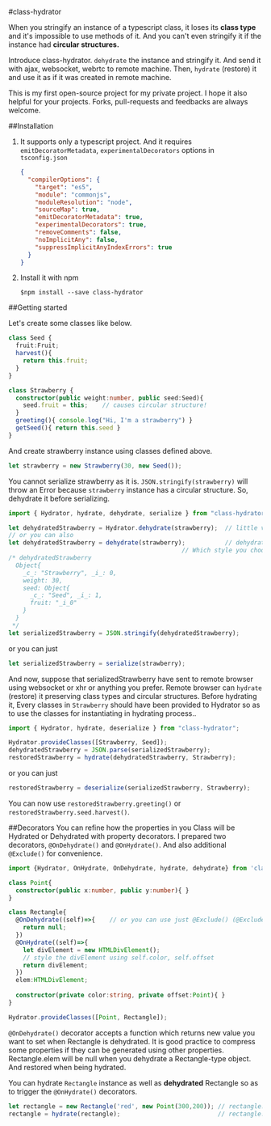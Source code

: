 #class-hydrator

When you stringify an instance of a typescript class, it loses its **class type** and it's impossible to use methods of it.
And you can't even stringify it if the instance had **circular structures.**

Introduce class-hydrator. `dehydrate` the instance and stringify it. And send it with ajax, websocket, webrtc
to remote machine. Then, `hydrate` (restore) it and use it as if it was created in remote machine.

This is my first open-source project for my private project. I hope it also helpful for your projects.
Forks, pull-requests and feedbacks are always welcome.

##Installation

1. It supports only a typescript project. And it requires `emitDecoratorMetadata`, `experimentalDecorators` options in `tsconfig.json`
    ```json
    {
      "compilerOptions": {
        "target": "es5",
        "module": "commonjs",
        "moduleResolution": "node",
        "sourceMap": true,
        "emitDecoratorMetadata": true,
        "experimentalDecorators": true,
        "removeComments": false,
        "noImplicitAny": false,
        "suppressImplicitAnyIndexErrors": true
      }
    }
    ```
2. Install it with npm
    ```
    $npm install --save class-hydrator
    ```

##Getting started

Let's create some classes like below.
```typescript
class Seed {
  fruit:Fruit;
  harvest(){
    return this.fruit;
  }
}

class Strawberry {
  constructor(public weight:number, public seed:Seed){
    seed.fruit = this;    // causes circular structure!
  }
  greeting(){ console.log("Hi, I'm a strawberry") }
  getSeed(){ return this.seed }
}
```

And create strawberry instance using classes defined above.
```typescript
let strawberry = new Strawberry(30, new Seed());
```

You cannot serialize strawberry as it is. `JSON.stringify(strawberry)` will throw an Error because `strawberry` instance
has a circular structure. So, dehydrate it before serializing.

```typescript
import { Hydrator, hydrate, dehydrate, serialize } from "class-hydrator";

let dehydratedStrawberry = Hydrator.dehydrate(strawberry);  // little verbose
// or you can also
let dehydratedStrawberry = dehydrate(strawberry);           // dehydrate is same with Hydrator.dehydrate except there is no namespace.
                                                // Which style you choose is entirely up to your favor.
/* dehydratedStrawberry
  Object{
    _c_: "Strawberry", _i_: 0,
    weight: 30,
    seed: Object{
      _c_: "Seed", _i_: 1,
      fruit: "_i_0"
    }
  }
 */
let serializedStrawberry = JSON.stringify(dehydratedStrawberry);
```

or you can just

```typescript
let serializedStrawberry = serialize(strawberry);
```

And now, suppose that serializedStrawberry have sent to remote browser using websocket or xhr or anything you prefer.
Remote browser can `hydrate` (restore) it preserving class types and circular structures.
Before hydrating it, Every classes in `Strawberry` should have been provided to Hydrator so as to use the classes for
instantiating in hydrating process..
```typescript
import { Hydrator, hydrate, deserialize } from "class-hydrator";

Hydrator.provideClasses([Strawberry, Seed]);
dehydratedStrawberry = JSON.parse(serializedStrawberry);
restoredStrawberry = hydrate(dehydratedStrawberry, Strawberry);
```

or you can just

```typescript
restoredStrawberry = deserialize(serializedStrawberry, Strawberry);
```

You can now use `restoredStrawberry.greeting()` or `restoredStrawberry.seed.harvest()`.

##Decorators
You can refine how the properties in you Class will be Hydrated or Dehydrated with property decorators.
I prepared two decorators, `@OnDehydrate()` and `@OnHydrate()`.
And also additional `@Exclude()` for convenience.

```typescript
import {Hydrator, OnHydrate, OnDehydrate, hydrate, dehydrate} from 'class-hydrator';

class Point{
  constructor(public x:number, public y:number){ }
}

class Rectangle{
  @OnDehydrate((self)=>{    // or you can use just @Exclude() (@Exclude() equals to @OnDehydrate((self)=>null)
    return null;
  })
  @OnHydrate((self)=>{
    let divElement = new HTMLDivElement();
    // style the divElement using self.color, self.offset
    return divElement;
  })
  elem:HTMLDivElement;
  
  constructor(private color:string, private offset:Point){ }
}

Hydrator.provideClasses([Point, Rectangle]);
```
`@OnDehydrate()` decorator accepts a function which returns new value you want to set when Rectangle is dehydrated.
It is good practice to compress some properties if they can be generated using other properties. Rectangle.elem will
be null when you dehydrate a Rectangle-type object. And restored when being hydrated.

You can hydrate `Rectangle` instance as well as **dehydrated** Rectangle so as to trigger the `@OnHydrate()` decorators.
```typescript
let rectangle = new Rectangle('red', new Point(300,200)); // rectangle.elem is not ready yet.
rectangle = hydrate(rectangle);                           // rectangle.elem is now ready.
```